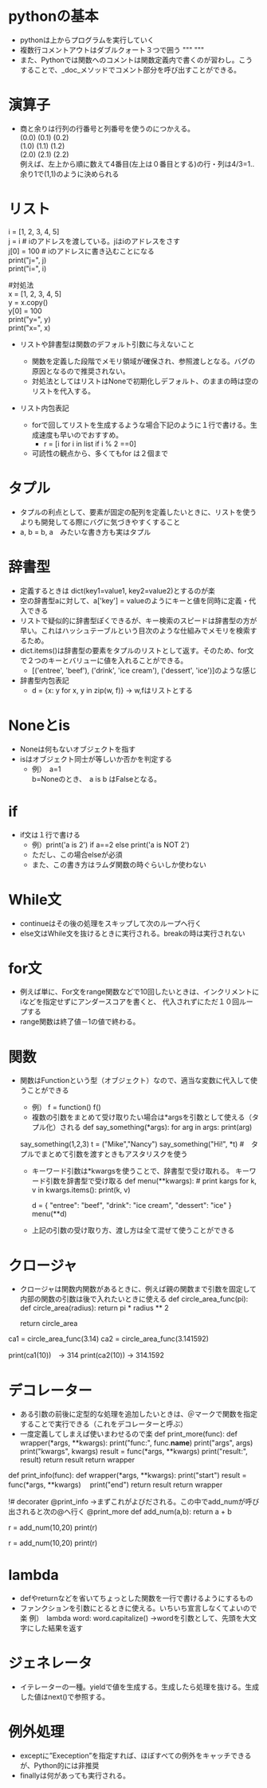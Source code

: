 # pythonの基本
* pythonは上からプログラムを実行していく
* 複数行コメントアウトはダブルクォート３つで囲う
"""
"""
* また、Pythonでは関数へのコメントは関数定義内で書くのが習わし。こうすることで、_doc_メソッドでコメント部分を呼び出すことができる。


# 演算子
* 商と余りは行列の行番号と列番号を使うのにつかえる。    
(0.0) (0.1) (0.2)   
(1.0) (1.1) (1.2)   
(2.0) (2.1) (2.2)   
例えば、左上から順に数えて4番目(左上は０番目とする)の行・列は4/3=1..余り1で(1,1)のように決められる


# リスト

i = [1, 2, 3, 4, 5]  
j = i  # iのアドレスを渡している。jはiのアドレスをさす  
j[0] = 100  # iのアドレスに書き込むことになる  
print("j=", j)  
print("i=", i)  

#対処法  
x = [1, 2, 3, 4, 5]  
y = x.copy()  
y[0] = 100  
print("y=", y)  
print("x=", x)  

* リストや辞書型は関数のデフォルト引数に与えないこと
  * 関数を定義した段階でメモリ領域が確保され、参照渡しとなる。バグの原因となるので推奨されない。　
  * 対処法としてはリストはNoneで初期化しデフォルト、のままの時は空のリストを代入する。

* リスト内包表記
  * forで回してリストを生成するような場合下記のように１行で書ける。生成速度も早いのでおすすめ。
    * r = [i for i in list if i % 2 ==0]
  * 可読性の観点から、多くてもfor は２個まで

# タプル
* タプルの利点として、要素が固定の配列を定義したいときに、リストを使うよりも開発してる際にバグに気づきやすくすること
* a, b = b, a　みたいな書き方も実はタプル

# 辞書型
* 定義するときは dict(key1=value1, key2=value2)とするのが楽
* 空の辞書型aに対して、a['key'] = valueのようにキーと値を同時に定義・代入できる
* リストで疑似的に辞書型ぽくできるが、キー検索のスピードは辞書型の方が早い。これはハッシュテーブルという目次のような仕組みでメモリを検索するため。
* dict.items()は辞書型の要素をタプルのリストとして返す。そのため、for文で２つのキーとバリューに値を入れることができる。 
  * [('entree', 'beef'), ('drink', 'ice cream'), ('dessert', 'ice')]のような感じ
* 辞書型内包表記
  * d = {x: y for x, y in zip(w, f)} -> w,fはリストとする

# Noneとis
* Noneは何もないオブジェクトを指す
* isはオブジェクト同士が等しいか否かを判定する
  * 例）　a=1  
         b=Noneのとき、　a is b はFalseとなる。

# if
* if文は１行で書ける
  * 例）print('a is 2') if a==2 else print('a is NOT 2')
  * ただし、この場合elseが必須
  * また、この書き方はラムダ関数の時ぐらいしか使わない


# While文
* continueはその後の処理をスキップして次のループへ行く
* else文はWhile文を抜けるときに実行される。breakの時は実行されない


# for文
* 例えば単に、For文をrange関数などで10回したいときは、インクリメントにiなどを指定せずにアンダースコアを書くと、
代入されずにただ１０回ループする
* range関数は終了値－1の値で終わる。

# 関数
* 関数はFunctionという型（オブジェクト）なので、適当な変数に代入して使うことができる
  * 例） f = function()
        f()
  * 複数の引数をまとめて受け取りたい場合は*argsを引数として使える（タプル化）される
  def say_something(*args):
    for arg in args:
        print(arg)

  say_something(1,2,3)
  t = ("Mike","Nancy")
  say_something("Hi!", *t) #　タプルでまとめて引数を渡すときもアスタリスクを使う

  * キーワード引数は*kwargsを使うことで、辞書型で受け取れる。
  キーワード引数を辞書型で受け取る
      def menu(**kwargs):
          # print kargs
          for k, v in kwargs.items():
              print(k, v)

      d = {
          "entree": "beef",
          "drink": "ice cream",
          "dessert": "ice"
      }
      menu(**d)
  * 上記の引数の受け取り方、渡し方は全て混ぜて使うことができる

# クロージャ
* クロージャは関数内関数があるときに、例えば親の関数まで引数を固定して内部の関数の引数は後で入れたいときに使える
def circle_area_func(pi):
    def circle_area(radius):
        return pi * radius ** 2

    return circle_area

ca1 = circle_area_func(3.14)
ca2 = circle_area_func(3.141592)

print(ca1(10))　-> 314
print(ca2(10))  -> 314.1592

# デコレーター
* ある引数の前後に定型的な処理を追加したいときは、＠マークで関数を指定することで実行できる（これをデコレーターと呼ぶ）
* 一度定義してしまえば使いまわせるので楽
def print_more(func):
    def wrapper(*args, **kwargs):
        print("func:", func.__name__)
        print("args", args)
        print("kwargs", kwargs)
        result = func(*args, **kwargs)
        print("result:", result)
        return result
    return wrapper

def print_info(func):
    def wrapper(*args, **kwargs):
        print("start")
        result = func(*args, **kwargs)　
        print("end")
        return result
    return wrapper

!# decorater
@print_info  →まずこれがよびだされる。この中でadd_numが呼び出されると次の@へ行く
@print_more
def add_num(a,b):
    return a + b

r = add_num(10,20)
print(r)

r = add_num(10,20)
print(r)

# lambda
* defやreturnなどを省いてちょっとした関数を一行で書けるようにするもの
* ファンクションを引数にとるときに使える。いちいち宣言しなくてよいので楽
例）　lambda word: word.capitalize()
→wordを引数として、先頭を大文字にした結果を返す

# ジェネレータ
* イテレーターの一種。yieldで値を生成する。生成したら処理を抜ける。生成した値はnext()で参照する。 


# 例外処理
* exceptに”Exeception”を指定すれば、ほぼすべての例外をキャッチできるが、Python的には非推奨
* finallyは何があっても実行される。　　


